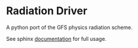 # Radiation Driver

A python port of the GFS physics radiation scheme. 

See sphinx [documentation](https://vulcanclimatemodeling.com/docs/radiation) for full usage.

